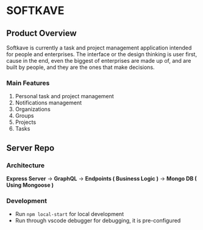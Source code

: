 # SOFTKAVE

## Product Overview

Softkave is currently a task and project management application intended for people and enterprises. The interface or the design thinking is user first, cause in the end, even the biggest of enterprises are made up of, and are built by people, and they are the ones that make decisions.

### Main Features

1. Personal task and project management
2. Notifications management
3. Organizations
4. Groups
5. Projects
6. Tasks

## Server Repo

### Architecture

**Express Server** -> **GraphQL** -> **Endpoints ( Business Logic )** -> **Mongo DB ( Using Mongoose )**

### Development

- Run `npm local-start` for local development
- Run through vscode debugger for debugging, it is pre-configured
